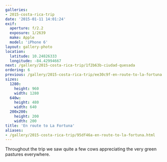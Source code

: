 ```yaml
---
galleries:
- 2015-costa-rica-trip
date: '2015-01-11 14:01:24'
exif:
  aperture: f/2.2
  exposure: 1/2639
  make: Apple
  model: 'iPhone 6'
layout: gallery-photo
location:
  latitude: 10.24826333
  longitude: -84.42994667
next: /gallery/2015-costa-rica-trip/1f2b63b-ciudad-quesada
ordering: 6
previous: /gallery/2015-costa-rica-trip/ee30c9f-en-route-to-la-fortuna
sizes:
  1280:
    height: 960
    width: 1280
  640w:
    height: 480
    width: 640
  200x200:
    height: 200
    width: 200
title: 'En route to La Fortuna'
aliases:
- /gallery/2015-costa-rica-trip/95df46a-en-route-to-la-fortuna.html
---
```


Throughout the trip we saw quite a few cows appreciating the very green pastures everywhere.
